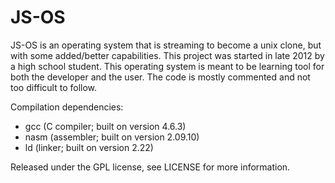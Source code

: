 JS-OS
=====

JS-OS is an operating system that is streaming to become a unix clone, but with some added/better capabilities. This project was started in late 2012 by a high school student. This operating system is meant to be learning tool for both the developer and the user. The code is mostly commented and not too difficult to follow.


Compilation dependencies:
  - gcc (C compiler; built on version 4.6.3)
  - nasm (assembler; built on version 2.09.10)
  - ld (linker; built on version 2.22)


Released under the GPL license, see LICENSE for more information.
